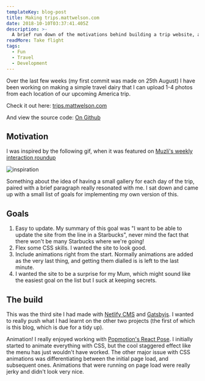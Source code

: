 ```yaml
---
templateKey: blog-post
title: Making trips.mattwelson.com
date: 2018-10-10T03:37:41.405Z
description: >-
  A brief run down of the motivations behind building a trip website, and how I did it.
readMore: Take flight
tags:
  - Fun
  - Travel
  - Development
---
```

Over the last few weeks (my first commit was made on 25th August) 
I have been working on making a simple travel dairy that I can upload 1-4 photos 
from each location of our upcoming America trip. 

Check it out here:
[trips.mattwelson.com](https://trips.mattwelson.com)

And view the source code:
[On Github](https://github.com/mattwelson/trips.mattwelson.com)

## Motivation
I was inspired by the following gif, when it was featured on
[Muzli's weekly interaction roundup](https://medium.muz.li/banking-app-refresh-animation-dashboard-and-more-weekly-interactions-roundup-c79d3679e88d)

![inspiration](https://cdn.dribbble.com/users/631080/screenshots/4974531/discover-cusco.gif)

Something about the idea of having a small gallery for each day of the trip, 
paired with a brief paragraph really resonated with me. I sat down and came up
with a small list of goals for implementing my own version of this.

## Goals
1. Easy to update. My summary of this goal was "I want to be able to update
the site from the line in a Starbucks", never mind the fact that there won't
be many Starbucks where we're going!
2. Flex some CSS skills. I wanted the site to look good.
3. Include animations right from the start. Normally animations are added
as the very last thing, and getting them dialled is is left to the last minute.
4. I wanted the site to be a surprise for my Mum, which might sound like the easiest
goal on the list but I suck at keeping secrets.

## The build 
This was the third site I had made with [Netlify CMS](https://www.netlifycms.org/) and 
[Gatsbyjs](https://www.gatsbyjs.org/). I wanted to really
push what I had learnt on the other two projects (the first of which is this blog, which is due for a tidy up).

Animation! I really enjoyed working with 
[Popmotion's React Pose](https://popmotion.io/pose/).
I initially started to animate everything with CSS, but the cool 
staggered effect like the menu has just wouldn't have worked.
The other major issue with CSS animations was differentiating between the
initial page load, and subsequent ones. Animations that were running on page load
were really jerky and didn't look very nice.

